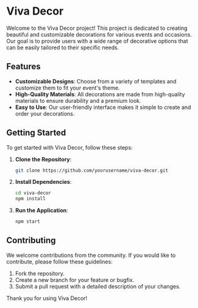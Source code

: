# Viva Decor

Welcome to the Viva Decor project! This project is dedicated to creating beautiful and customizable decorations for various events and occasions. Our goal is to provide users with a wide range of decorative options that can be easily tailored to their specific needs.

## Features

- **Customizable Designs**: Choose from a variety of templates and customize them to fit your event's theme.
- **High-Quality Materials**: All decorations are made from high-quality materials to ensure durability and a premium look.
- **Easy to Use**: Our user-friendly interface makes it simple to create and order your decorations.

## Getting Started

To get started with Viva Decor, follow these steps:

1. **Clone the Repository**: 
    ```bash
    git clone https://github.com/yourusername/viva-decor.git
    ```
2. **Install Dependencies**:
    ```bash
    cd viva-decor
    npm install
    ```
3. **Run the Application**:
    ```bash
    npm start
    ```

## Contributing

We welcome contributions from the community. If you would like to contribute, please follow these guidelines:

1. Fork the repository.
2. Create a new branch for your feature or bugfix.
3. Submit a pull request with a detailed description of your changes.



Thank you for using Viva Decor!